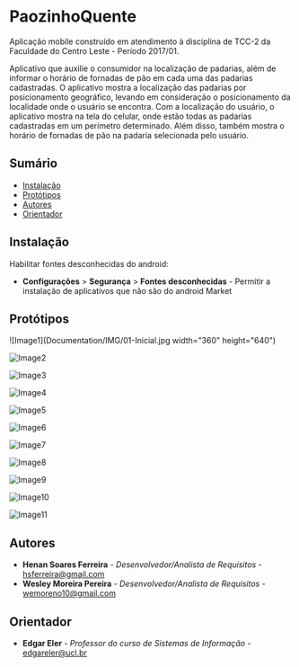 # PaozinhoQuente
Aplicação mobile construído em atendimento à disciplina de TCC-2 da Faculdade do Centro Leste - Período 2017/01.

Aplicativo que auxilie o consumidor na localização de padarias, além de informar o horário de fornadas de pão em cada uma das padarias cadastradas. O aplicativo mostra a localização das padarias por posicionamento geográfico, levando em consideração o posicionamento da localidade onde o usuário se encontra. Com a localização do usuário, o aplicativo mostra na tela do celular, onde estão todas as padarias cadastradas em um perímetro determinado. Além disso, também mostra o horário de fornadas de pão na padaria selecionada pelo usuário.


## Sumário

* [Instalação](#instalacao)
* [Protótipos](#prototipos)
* [Autores](#autores)
* [Orientador](#orientador)

## <a name="instalacao"></a> Instalação

Habilitar fontes desconhecidas do android:

* **Configurações** > **Segurança** > **Fontes desconhecidas** - Permitir a instalação de aplicativos que não são do android Market


## <a name="prototipos"></a> Protótipos

![Image1](Documentation/IMG/01-Inicial.jpg width="360" height="640")

![Image2](Documentation/IMG/02-Informacoes.jpg)

![Image3](Documentation/IMG/03-Favoritos.jpg)

![Image4](Documentation/IMG/04-Configuracao.jpg)

![Image5](Documentation/IMG/05-Logar.png)

![Image6](Documentation/IMG/06-Notificar_fornadas.png)

![Image7](Documentation/IMG/_01-Login.png)

![Image8](Documentation/IMG/_02-Lista_de_estabelecimentos.png)

![Image9](Documentation/IMG/_03-Editar.png)

![Image10](Documentation/IMG/_04-Deletar.png)

![Image11](Documentation/IMG/_05-Cadastrar.png)



## <a name="autores"></a> Autores

* **Henan Soares Ferreira** - *Desenvolvedor/Analista de Requisitos* - <hsferreira@gmail.com>
* **Wesley Moreira Pereira** - *Desenvolvedor/Analista de Requisitos* - <wemoreno10@gmail.com>


## <a name="orientador"></a> Orientador

* **Edgar Eler** - *Professor  do curso de Sistemas de Informação* - <edgareler@ucl.br>
